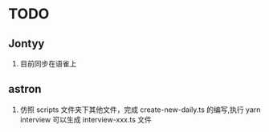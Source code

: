 # TODO

## Jontyy

1. 目前同步在语雀上

## astron

1. 仿照 scripts 文件夹下其他文件，完成 create-new-daily.ts 的编写,执行 yarn interview 可以生成 interview-xxx.ts 文件

